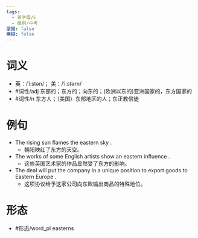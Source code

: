 ```yaml
---
tags:
  - 首字母/E
  - 级别/中考
掌握: false
模糊: false
---
```

# 词义
- 英：/ˈiːstən/； 美：/ˈiːstərn/
- #词性/adj  东部的；东方的；向东的；(欧洲以东的)亚洲国家的，东方国家的
- #词性/n  东方人；（美国）东部地区的人；东正教信徒
# 例句
- The rising sun flames the eastern sky .
	- 朝阳映红了东方的天空。
- The works of some English artists show an eastern influence .
	- 这些英国艺术家的作品显然受了东方的影响。
- The deal will put the company in a unique position to export goods to Eastern Europe .
	- 这项协议给予这家公司向东欧输出商品的特殊地位。
# 形态
- #形态/word_pl easterns
